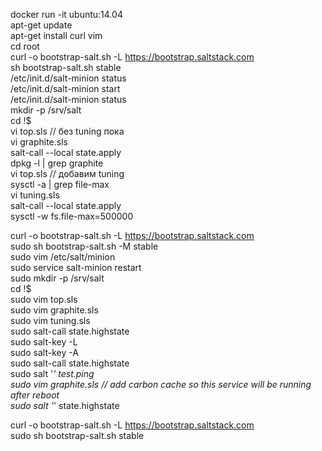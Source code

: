 docker run -it ubuntu:14.04  
apt-get update  
apt-get install curl vim  
cd root  
curl -o bootstrap-salt.sh -L https://bootstrap.saltstack.com  
sh bootstrap-salt.sh stable  
/etc/init.d/salt-minion status  
/etc/init.d/salt-minion start  
/etc/init.d/salt-minion status  
mkdir -p /srv/salt  
cd !$  
vi top.sls // без tuning пока  
vi graphite.sls  
salt-call --local state.apply  
dpkg -l | grep graphite  
vi top.sls // добавим tuning  
sysctl -a | grep file-max  
vi tuning.sls  
salt-call --local state.apply  
sysctl -w fs.file-max=500000  


curl -o bootstrap-salt.sh -L https://bootstrap.saltstack.com  
sudo sh bootstrap-salt.sh -M stable  
sudo vim /etc/salt/minion  
sudo service salt-minion restart  
sudo mkdir -p /srv/salt  
cd !$  
sudo vim top.sls  
sudo vim graphite.sls  
sudo vim tuning.sls  
sudo salt-call state.highstate  
sudo salt-key -L  
sudo salt-key -A  
sudo salt-call state.highstate  
sudo salt '*' test.ping  
sudo vim graphite.sls // add carbon cache so this service will be running after reboot  
sudo salt '*' state.highstate  
  
  
curl -o bootstrap-salt.sh -L https://bootstrap.saltstack.com  
sudo sh bootstrap-salt.sh stable  

